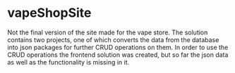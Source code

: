 # vapeShopSite
Not the final version of the site made for the vape store.
The solution contains two projects, one of which converts the data from the database into json packages for further CRUD operations on them. In order to use the CRUD operations the frontend solution was created, but so far the json data as well as the functionality is missing in it.
